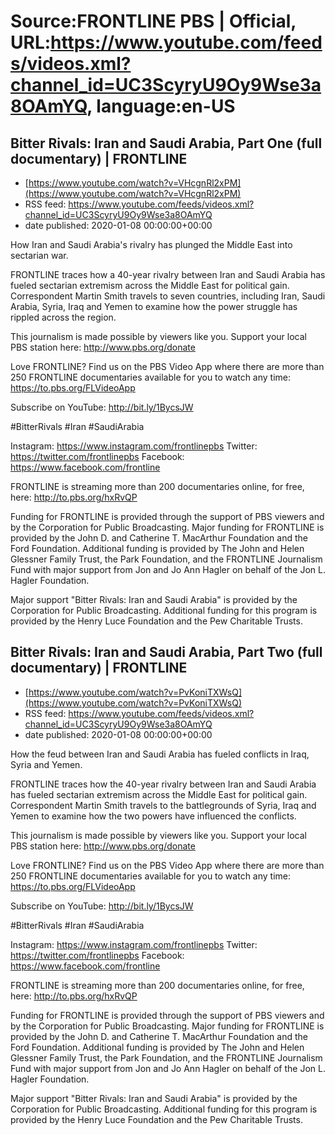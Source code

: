 # Source:FRONTLINE PBS | Official, URL:https://www.youtube.com/feeds/videos.xml?channel_id=UC3ScyryU9Oy9Wse3a8OAmYQ, language:en-US

## Bitter Rivals: Iran and Saudi Arabia, Part One (full documentary) | FRONTLINE
 - [https://www.youtube.com/watch?v=VHcgnRl2xPM](https://www.youtube.com/watch?v=VHcgnRl2xPM)
 - RSS feed: https://www.youtube.com/feeds/videos.xml?channel_id=UC3ScyryU9Oy9Wse3a8OAmYQ
 - date published: 2020-01-08 00:00:00+00:00

How Iran and Saudi Arabia's rivalry has plunged the Middle East into sectarian war.

FRONTLINE traces how a 40-year rivalry between Iran and Saudi Arabia has fueled sectarian extremism across the Middle East for political gain. Correspondent Martin Smith travels to seven countries, including Iran, Saudi Arabia, Syria, Iraq and Yemen to examine how the power struggle has rippled across the region.

This journalism is made possible by viewers like you. Support your local PBS station here: http://www.pbs.org/donate

Love FRONTLINE? Find us on the PBS Video App where there are more than 250 FRONTLINE documentaries available for you to watch any time: https://to.pbs.org/FLVideoApp
 
Subscribe on YouTube: http://bit.ly/1BycsJW

#BitterRivals #Iran #SaudiArabia

Instagram: https://www.instagram.com/frontlinepbs
Twitter: https://twitter.com/frontlinepbs
Facebook: https://www.facebook.com/frontline

FRONTLINE is streaming more than 200 documentaries online, for free, here: http://to.pbs.org/hxRvQP 

Funding for FRONTLINE is provided through the support of PBS viewers and by the Corporation for Public Broadcasting. Major funding for FRONTLINE is provided by the John D. and Catherine T. MacArthur Foundation and the Ford Foundation. Additional funding is provided by The John and Helen Glessner Family Trust, the Park Foundation, and the FRONTLINE Journalism Fund with major support from Jon and Jo Ann Hagler on behalf of the Jon L. Hagler Foundation.

Major support "Bitter Rivals: Iran and Saudi Arabia" is provided by the Corporation for Public Broadcasting. Additional funding for this program is provided by the Henry Luce Foundation and the Pew Charitable Trusts.

## Bitter Rivals: Iran and Saudi Arabia, Part Two (full documentary) | FRONTLINE
 - [https://www.youtube.com/watch?v=PvKoniTXWsQ](https://www.youtube.com/watch?v=PvKoniTXWsQ)
 - RSS feed: https://www.youtube.com/feeds/videos.xml?channel_id=UC3ScyryU9Oy9Wse3a8OAmYQ
 - date published: 2020-01-08 00:00:00+00:00

How the feud between Iran and Saudi Arabia has fueled conflicts in Iraq, Syria and Yemen.

FRONTLINE traces how the 40-year rivalry between Iran and Saudi Arabia has fueled sectarian extremism across the Middle East for political gain. Correspondent Martin Smith travels to the battlegrounds of Syria, Iraq and Yemen to examine how the two powers have influenced the conflicts.

This journalism is made possible by viewers like you. Support your local PBS station here: http://www.pbs.org/donate

Love FRONTLINE? Find us on the PBS Video App where there are more than 250 FRONTLINE documentaries available for you to watch any time: https://to.pbs.org/FLVideoApp
 
Subscribe on YouTube: http://bit.ly/1BycsJW

#BitterRivals #Iran #SaudiArabia

Instagram: https://www.instagram.com/frontlinepbs
Twitter: https://twitter.com/frontlinepbs
Facebook: https://www.facebook.com/frontline

FRONTLINE is streaming more than 200 documentaries online, for free, here: http://to.pbs.org/hxRvQP 

Funding for FRONTLINE is provided through the support of PBS viewers and by the Corporation for Public Broadcasting. Major funding for FRONTLINE is provided by the John D. and Catherine T. MacArthur Foundation and the Ford Foundation. Additional funding is provided by The John and Helen Glessner Family Trust, the Park Foundation, and the FRONTLINE Journalism Fund with major support from Jon and Jo Ann Hagler on behalf of the Jon L. Hagler Foundation.

Major support "Bitter Rivals: Iran and Saudi Arabia" is provided by the Corporation for Public Broadcasting. Additional funding for this program is provided by the Henry Luce Foundation and the Pew Charitable Trusts.

